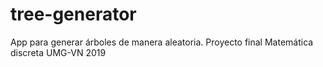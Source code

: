 # tree-generator
App para generar árboles de manera aleatoria. Proyecto final Matemática discreta UMG-VN 2019
